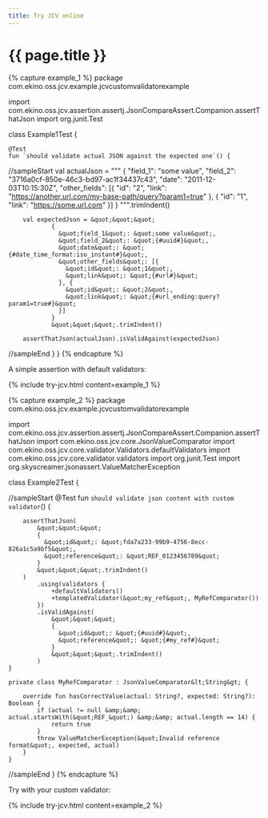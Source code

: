 ```yaml
---
title: Try JCV online
---
```


# {{ page.title }}

{% capture example_1 %}
package com.ekino.oss.jcv.example.jcvcustomvalidatorexample

import com.ekino.oss.jcv.assertion.assertj.JsonCompareAssert.Companion.assertThatJson
import org.junit.Test

class Example1Test {

    @Test
    fun `should validate actual JSON against the expected one`() {

//sampleStart
        val actualJson = &quot;&quot;&quot;
            {
              &quot;field_1&quot;: &quot;some value&quot;,
              &quot;field_2&quot;: &quot;3716a0cf-850e-46c3-bd97-ac1f34437c43&quot;,
              &quot;date&quot;: &quot;2011-12-03T10:15:30Z&quot;,
              &quot;other_fields&quot;: [{
                &quot;id&quot;: &quot;2&quot;,
                &quot;link&quot;: &quot;https://another.url.com/my-base-path/query?param1=true&quot;
              }, {
                &quot;id&quot;: &quot;1&quot;,
                &quot;link&quot;: &quot;https://some.url.com&quot;
              }]
            }
            &quot;&quot;&quot;.trimIndent()

        val expectedJson = &quot;&quot;&quot;
                {
                  &quot;field_1&quot;: &quot;some value&quot;,
                  &quot;field_2&quot;: &quot;{#uuid#}&quot;,
                  &quot;date&quot;: &quot;{#date_time_format:iso_instant#}&quot;,
                  &quot;other_fields&quot;: [{
                    &quot;id&quot;: &quot;1&quot;,
                    &quot;link&quot;: &quot;{#url#}&quot;
                  }, {
                    &quot;id&quot;: &quot;2&quot;,
                    &quot;link&quot;: &quot;{#url_ending:query?param1=true#}&quot;
                  }]
                }
                &quot;&quot;&quot;.trimIndent()

        assertThatJson(actualJson).isValidAgainst(expectedJson)
//sampleEnd
    }
}
{% endcapture %}

A simple assertion with default validators:

{% include try-jcv.html content=example_1 %}

{% capture example_2 %}
package com.ekino.oss.jcv.example.jcvcustomvalidatorexample

import com.ekino.oss.jcv.assertion.assertj.JsonCompareAssert.Companion.assertThatJson
import com.ekino.oss.jcv.core.JsonValueComparator
import com.ekino.oss.jcv.core.validator.Validators.defaultValidators
import com.ekino.oss.jcv.core.validator.validators
import org.junit.Test
import org.skyscreamer.jsonassert.ValueMatcherException

class Example2Test {

//sampleStart
    @Test
    fun `should validate json content with custom validator`() {

        assertThatJson(
            &quot;&quot;&quot;
            {
              &quot;id&quot;: &quot;fda7a233-99b9-4756-8ecc-826a1c5a9bf5&quot;,
              &quot;reference&quot;: &quot;REF_0123456789&quot;
            }
            &quot;&quot;&quot;.trimIndent()
        )
            .using(validators {
                +defaultValidators()
                +templatedValidator(&quot;my_ref&quot;, MyRefComparator())
            })
            .isValidAgainst(
                &quot;&quot;&quot;
                {
                  &quot;id&quot;: &quot;{#uuid#}&quot;,
                  &quot;reference&quot;: &quot;{#my_ref#}&quot;
                }
                &quot;&quot;&quot;.trimIndent()
            )
    }

    private class MyRefComparator : JsonValueComparator&lt;String&gt; {

        override fun hasCorrectValue(actual: String?, expected: String?): Boolean {
            if (actual != null &amp;&amp; actual.startsWith(&quot;REF_&quot;) &amp;&amp; actual.length == 14) {
                return true
            }
            throw ValueMatcherException(&quot;Invalid reference format&quot;, expected, actual)
        }
    }
//sampleEnd
}
{% endcapture %}

Try with your custom validator:

{% include try-jcv.html content=example_2 %}

<script src="https://unpkg.com/kotlin-playground@1"
        data-selector=".kotlin-code"
        data-server="https://try-jcv.cleverapps.io">
</script>
